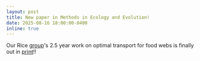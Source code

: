 ```yaml
---
layout: post
title: New paper in Methods in Ecology and Evolution!
date: 2025-08-16 18:00:00-0400
inline: true
---
```

Our Rice [group](https://engineering.rice.edu/news/metric-bionets-group-finds-common-language-between-engineering-and-biosciences)'s 2.5 year work on optimal transport for food webs is finally out in [print](https://besjournals.onlinelibrary.wiley.com/doi/10.1111/2041-210x.70130)!!